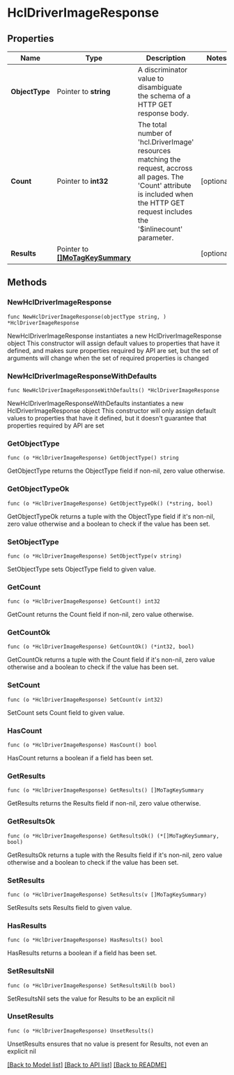 # HclDriverImageResponse

## Properties

Name | Type | Description | Notes
------------ | ------------- | ------------- | -------------
**ObjectType** | Pointer to **string** | A discriminator value to disambiguate the schema of a HTTP GET response body. | 
**Count** | Pointer to **int32** | The total number of &#39;hcl.DriverImage&#39; resources matching the request, accross all pages. The &#39;Count&#39; attribute is included when the HTTP GET request includes the &#39;$inlinecount&#39; parameter. | [optional] 
**Results** | Pointer to [**[]MoTagKeySummary**](MoTagKeySummary.md) |  | [optional] 

## Methods

### NewHclDriverImageResponse

`func NewHclDriverImageResponse(objectType string, ) *HclDriverImageResponse`

NewHclDriverImageResponse instantiates a new HclDriverImageResponse object
This constructor will assign default values to properties that have it defined,
and makes sure properties required by API are set, but the set of arguments
will change when the set of required properties is changed

### NewHclDriverImageResponseWithDefaults

`func NewHclDriverImageResponseWithDefaults() *HclDriverImageResponse`

NewHclDriverImageResponseWithDefaults instantiates a new HclDriverImageResponse object
This constructor will only assign default values to properties that have it defined,
but it doesn't guarantee that properties required by API are set

### GetObjectType

`func (o *HclDriverImageResponse) GetObjectType() string`

GetObjectType returns the ObjectType field if non-nil, zero value otherwise.

### GetObjectTypeOk

`func (o *HclDriverImageResponse) GetObjectTypeOk() (*string, bool)`

GetObjectTypeOk returns a tuple with the ObjectType field if it's non-nil, zero value otherwise
and a boolean to check if the value has been set.

### SetObjectType

`func (o *HclDriverImageResponse) SetObjectType(v string)`

SetObjectType sets ObjectType field to given value.


### GetCount

`func (o *HclDriverImageResponse) GetCount() int32`

GetCount returns the Count field if non-nil, zero value otherwise.

### GetCountOk

`func (o *HclDriverImageResponse) GetCountOk() (*int32, bool)`

GetCountOk returns a tuple with the Count field if it's non-nil, zero value otherwise
and a boolean to check if the value has been set.

### SetCount

`func (o *HclDriverImageResponse) SetCount(v int32)`

SetCount sets Count field to given value.

### HasCount

`func (o *HclDriverImageResponse) HasCount() bool`

HasCount returns a boolean if a field has been set.

### GetResults

`func (o *HclDriverImageResponse) GetResults() []MoTagKeySummary`

GetResults returns the Results field if non-nil, zero value otherwise.

### GetResultsOk

`func (o *HclDriverImageResponse) GetResultsOk() (*[]MoTagKeySummary, bool)`

GetResultsOk returns a tuple with the Results field if it's non-nil, zero value otherwise
and a boolean to check if the value has been set.

### SetResults

`func (o *HclDriverImageResponse) SetResults(v []MoTagKeySummary)`

SetResults sets Results field to given value.

### HasResults

`func (o *HclDriverImageResponse) HasResults() bool`

HasResults returns a boolean if a field has been set.

### SetResultsNil

`func (o *HclDriverImageResponse) SetResultsNil(b bool)`

 SetResultsNil sets the value for Results to be an explicit nil

### UnsetResults
`func (o *HclDriverImageResponse) UnsetResults()`

UnsetResults ensures that no value is present for Results, not even an explicit nil

[[Back to Model list]](../README.md#documentation-for-models) [[Back to API list]](../README.md#documentation-for-api-endpoints) [[Back to README]](../README.md)



